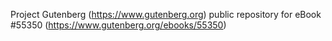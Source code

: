 Project Gutenberg (https://www.gutenberg.org) public repository for
eBook #55350 (https://www.gutenberg.org/ebooks/55350)

